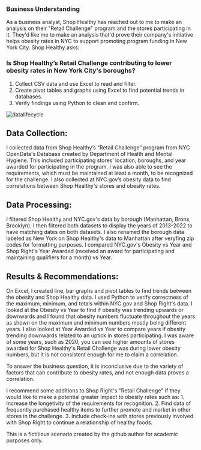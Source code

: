 ### Business Understanding


As a business analyst, Shop Healthy has reached out to me to make an analysis on their "Retail Challenge" program and the stores participating in it. They'd like me to make an analysis that'd prove their company's initiative helps obesity rates in NYC to support promoting program funding in New York City. 
Shop Healthy asks:

### Is Shop Healthy’s Retail Challenge contributing to lower obesity rates in New York City's boroughs?

1. Collect CSV data and use Excel to read and filter.
2. Create pivot tables and graphs using Excel to find potential trends in databases.
3. Verify findings using Python to clean and confirm.



![datalifecycle](https://github.com/user-attachments/assets/0ec35c0a-d9d1-40d8-bcff-af3c7258ccd6)




## Data Collection:

I collected data from Shop Healthy’s “Retail Challenge” program from NYC OpenData's Database created by Department of Health and Mental Hygiene. This included participating stores’ location, boroughs, and year awarded for participating in the program. I was also able to see the requirements, which must be maintained at least a month, to be recognized for the challenge. I also collected at NYC.gov’s obesity data to find correlations between Shop Healthy's stores and obesity rates.

## Data Processing:

I filtered Shop Healthy and NYC.gov's data by borough (Manhattan, Bronx, Brooklyn). I then filtered both datasets to display the years of 2013-2022 to have matching dates on both datasets. I also renamed the borough data labeled as New York on Shop Healthy's data to Manhattan after veryfing zip codes for formatting purposes. I compared NYC.gov's Obesity vs Year and Shop Right's Year Awarded (received an award for participating and maintaining qualifiers for a month) vs Year.

## Results & Recommendations:


On Excel, I created line, bar graphs and pivot tables to find trends between the obesity and Shop Healthy data. I used Python to verify correctness of the maximum, minimum, and totals within NYC.gov and Shop Right's data. I looked at the Obesity vs Year to find if obesity was trending upwards or downwards and I found that obesity numbers fluctuate throughout the years as shown on the maximum and minimum numbers mostly being different years. I also looked at Year Awarded vs Year to compare years if obesity trending downwards related to an uptick in stores participating. I was aware of some years, such as 2020, you can see higher amounts of stores awarded for Shop Healthy's Retail Challenge was during lower obesity numbers, but it is not consistent enough for me to claim a correlation. 


To answer the business question, it is inconclusive due to the variety of factors that can contribute to obesity rates, and not enough data proves a correlation.

I recommend some additions to Shop Right's "Retail Challenge" if they would like to make a potential greater impact to obesity rates such as:
    1. Increase the longetivity of the requirements for recognition.
    2. Find data of frequently purchased healthy items to further promote and market in other stores in the challenge.
    3. Include check-ins with stores previously involved with Shop Right to continue a relationship of healthy foods.



This is a fictitious scenario created by the github author for academic purposes only.
